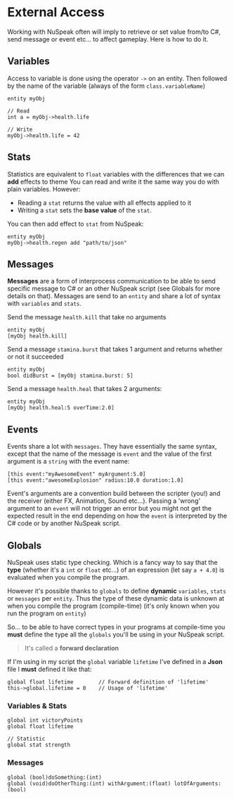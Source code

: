 # External Access
Working with NuSpeak often will imply to retrieve or set value from/to C#, send message or event
etc... to affect gameplay.
Here is how to do it.


## Variables

Access to variable is done using the operator `->` on an entity.
Then followed by the name of the variable (always of the form `class.variableName`)

    entity myObj

    // Read
    int a = myObj->health.life

    // Write
    myObj->health.life = 42

## Stats

Statistics are equivalent to `float` variables with the differences that we can **add** effects to theme
You can read and write it the same way you do with plain variables.
However:

* Reading a `stat` returns the value with all effects applied to it
* Writing a `stat` sets the **base value** of the `stat`.

You can then add effect to `stat` from NuSpeak:

    entity myObj
    myObj->health.regen add "path/to/json"

## Messages

**Messages** are a form of interprocess communication to be able to send specific message to C# or an other NuSpeak script (see Globals for more details on that).
Messages are send to an `entity` and share a lot of syntax with `variables` and `stats`.

Send the message `health.kill` that take no arguments

    entity myObj    
    [myObj health.kill]

Send a message `stamina.burst` that takes 1 argument and returns whether or not it succeeded

    entity myObj    
    bool didBurst = [myObj stamina.burst: 5]

Send a message `health.heal` that takes 2 arguments:

    entity myObj
    [myObj health.heal:5 overTime:2.0]

## Events

Events share a lot with `messages`. They have essentially the same syntax, except that the name of the message is `event`
and the value of the first argument is a `string` with the event name:

    [this event:"myAwesomeEvent" myArgument:5.0]
    [this event:"awesomeExplosion" radius:10.0 duration:1.0]

Event's arguments are a convention build between the scripter (you!) and the receiver (either FX, Animation, Sound etc...).
Passing a 'wrong' argument to an `event` will not trigger an error but you might not get the expected result in the end
depending on how the `event` is interpreted by the C# code or by another NuSpeak script.

## Globals

NuSpeak uses static type checking. Which is a fancy way to say that the **type** (whether it's a `int` or `float` etc...) of an expression (let say `a + 4.0`) is evaluated when you compile the program.

However it's possible thanks to `globals` to define **dynamic** `variables`, `stats` or `messages` per `entity`.
Thus the type of these dynamic data is unknown at when you compile the program (compile-time) (it's only known when you run the program on `entity`)

So... to be able to have correct types in your programs at compile-time you **must** define the type all the `globals` you'll be using in your NuSpeak script.

> It's called a **forward declaration**

If I'm using in my script the `global` variable `lifetime` I've defined in a **Json** file I **must** defined it like that:

    global float lifetime        // Forward definition of 'lifetime'
    this->global.lifetime = 0    // Usage of 'lifetime'

### Variables & Stats

    global int victoryPoints
    global float lifetime

    // Statistic
    global stat strength


### Messages

    global (bool)doSomething:(int)
    global (void)doOtherThing:(int) withArgument:(float) lotOfArguments:(bool)
